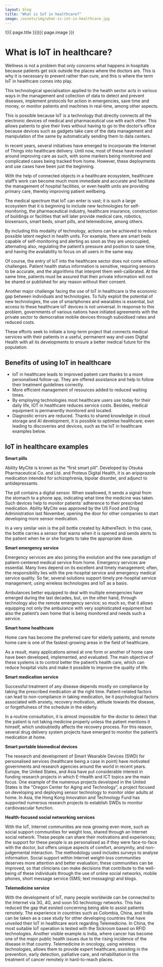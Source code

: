 ```yaml
---
layout: blog
title: "What is IoT in healthcare?"
image: /assets/img/what-is-iot-in-healthcare.jpg
---
```

![{{ page.title }}]({{ page.image }})

# What is IoT in healthcare?
Wellness is not a problem that only concerns what happens in hospitals because patients get sick outside the places where the doctors are. This is why it is necessary to prevent rather than cure, and this is where the term IoT in healthcare comes into play.

This technological specialisation applied to the health sector acts in various ways in the management and collection of data to detect and prevent diseases, implement protocols for action in emergencies, save time and money, or monitor patients and machines in real-time, among other aspects.

This is possible because IoT is a technology that directly connects all the electronic devices of medical and pharmaceutical use with each other. This allows patients to give their lives without having to go to the doctor’s office because devices such as gadgets take care of the data management and manipulation of the same by automatically sending them to data centers.

In recent years, several initiatives have emerged to incorporate the Internet of Things into healthcare delivery. Until now, most of these have revolved around improving care as such, with some markers being monitored and complicated cases being tracked from home. However, these deployments and use cases have been just the beginning.

With the help of connected objects in a healthcare ecosystem, healthcare staff’s work can become much more immediate and accurate and facilitate the management of hospital facilities, or even health units are providing primary care, thereby improving patient wellbeing.

The medical spectrum that IoT can enter is vast; it is such a large ecosystem that it is beginning to include new technologies for self-monitoring, the pharmaceutical industry, healthcare insurance, construction of buildings or facilities that will later provide medical care, robotics, biosensors, smart beds, smart pills, and telemedicine, among others.

By including this modality of technology, actions can be achieved to reduce possible latent neglect in health units. For example, there are smart beds capable of self-monitoring and alerting as soon as they are unoccupied, alternating also, regulating the patient’s pressure and position to save time, and having the availability to focus on all users in the same way.

Of course, the entry of IoT into the healthcare sector does not come without challenges. Patient health status information is sensitive, requiring sensors to be accurate, and the algorithms that interpret them well-calibrated. At the same time, patients must be assured that their private information will not be shared or published for any reason without their consent.

Another major challenge facing the use of IoT in healthcare is the economic gap between individuals and technologies. To fully exploit the potential of new technologies, the use of smartphones and wearables is essential, but access to these healthcare IoT devices is not universal. In response to this problem, governments of various nations have initiated agreements with the private sector to democratise mobile devices through subsidised rates and reduced costs.

These efforts seek to initiate a long-term project that connects medical services with their patients in a useful, permanent way and uses Digital Health with all its developments to ensure a better medical future for the population.

## Benefits of using IoT in healthcare
- IoT in healthcare leads to improved patient care thanks to a more personalised follow-up. They are offered assistance and help to follow their treatment guidelines correctly.
- More efficient management of resources added to reduced waiting times.
- By employing technologies most healthcare users use today for their daily life, IOT in healthcare reduces service costs. Besides, medical equipment is permanently monitored and located.
- Diagnostic errors are reduced. Thanks to shared knowledge in cloud storage and AI development, it is possible to optimise healthcare; even leading to discoveries and devices, such as the IoT in healthcare examples below.

## IoT in healthcare examples

**Smart pills**

Ability MyCite is known as the “first smart pill”. Developed by Otsuka Pharmaceutical Co. and Ltd. and Proteus Digital Health, it is an aripiprazole medication intended for schizophrenia, bipolar disorder, and adjunct to antidepressants.

The pill contains a digital sensor. When swallowed, it sends a signal from the stomach to a phone app, indicating what time the medicine was taken. Such devices help to monitor patients’ adherence to their prescribed medication. Ability MyCite was approved by the US Food and Drug Administration last November, opening the door for other companies to start developing more sensor medication.

In a very similar vein is the pill bottle created by AdhereTech. In this case, the bottle carries a sensor that warns when it is opened and sends alerts to the patient when he or she forgets to take the appropriate dose.

**Smart emergency service**

Emergency services are also joining the evolution and the new paradigm of patient-centered medical service from home. Emergency services are essential. Many lives depend on its excellent and timely management; often, the responsibility lies with the pre-hospital service and emergency medical service quality. So far, several solutions support timely pre-hospital service management, using wireless technologies and IoT as a basis.

Ambulances better equipped to deal with multiple emergencies have emerged during the last decades, but, on the other hand, through technology also the remote emergency service; so much so, that it allows equipping not only the ambulance with very sophisticated equipment but also the patient’s own home that is being monitored and needs such a service.

**Smart home healthcare**

Home care has become the preferred care for elderly patients, and remote home care is one of the fastest-growing areas in the field of healthcare.

As a result, many applications aimed at one form or another of home care have been developed, implemented, and evaluated. The main objective of these systems is to control better the patient’s health care, which can reduce hospital visits and make it possible to improve the quality of life.


**Smart medication service**

Successful treatment of any disease depends mostly on compliance by taking the prescribed medication at the right time. Patient-related factors can lead to non-compliance in taking medication, be it psychological factors associated with anxiety, recovery motivation, attitude towards the disease, or forgetfulness of the schedule in the elderly.

In a routine consultation, it is almost impossible for the doctor to detect that the patient is not taking medicine properly unless the patient mentions it himself, which undoubtedly affects the recovery process. For this reason, several drug delivery system projects have emerged to monitor the patient’s medication at home.

**Smart portable biomedical devices**

The research and development of Smart Wearable Devices (SWD) for personalised services (healthcare being a case in point) have motivated governments and research agencies around the world in recent years. Europe, the United States, and Asia have put considerable interest in funding research projects in which E-Health and ICT topics are the main focus. One example of the numerous projects developed in the United States is the “Oregon Center for Aging and Technology”, a project focused on developing and deploying sensor technology to monitor older adults at home. In Asia, the Hong Kong Innovation and Technology Fund has supported numerous research projects to establish SWDs to monitor cardiovascular function.

**Health-focused social networking services**

With the IoT, Internet communities are now growing even more, such as social support communities for weight loss, shared through an Internet social network. These people can share their motivations and experiences; the support for these people is as personalised as if they were face-to-face with the doctor, but offers unique aspects of comfort, anonymity, and non-judgemental interaction. The methodology used includes surveys to analyse information. Social support within Internet weight-loss communities deserves more attention and better evaluation; these communities can be improved, so that clinicians can make decisions that contribute to the well-being of these individuals through the use of online social networks, mobile phones, short message service (SMS; text messaging) and blogs.

**Telemedicine service**

With the development of IoT, many people worldwide can be connected to the Internet via 3G, 4G, and soon 5G technology networks. This has reduced the gap that existed concerning being able to assist patients remotely. The experience in countries such as Colombia, China, and India can be taken as a case study for other developing countries that have unveiled their IoT in healthcare work regarding Telemedicine. In China, the most suitable IoT operation is tested with the Sickroom based on RFID technologies. Another visible example is India, where cancer has become one of the major public health issues due to the rising incidence of the disease in that country. Telemedicine in oncology, using wireless technologies, allows them to provide expert healthcare, assisting in the prevention, early detection, palliative care, and rehabilitation in the treatment of cancer remotely in hard-to-reach places.
